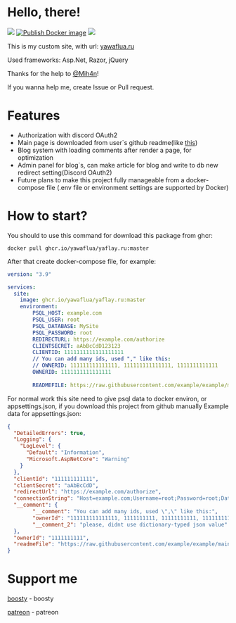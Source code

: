 # Hello, there!
[![](https://img.shields.io/website?url=https%3A%2F%2Fyawaflua.ru)](https://yawaflua.ru)
[![Publish Docker image](https://github.com/yawaflua/yaflay.ru/actions/workflows/docker-image.yml/badge.svg)](https://github.com/yawaflua/yaflay.ru/actions/workflows/docker-image.yml)
![](https://img.shields.io/github/license/yawaflua/yaflay.ru)

This is my custom site, with url: [yawaflua.ru](https://yawaflua.ru/)

Used frameworks: Asp.Net, Razor, jQuery

Thanks for the help to [@Mih4n](https://github.com/Mih4n)!

If you wanna help me, create Issue or Pull request.

# Features
- Authorization with discord OAuth2
- Main page is downloaded from user`s github readme(like [this](https://github.com/yawaflua/yawaflua))
- Blog system with loading comments after render a page, for optimization
- Admin panel for blog`s, can make article for blog and write to db new redirect setting(Discord OAuth2)
- Future plans to make this project fully manageable from a docker-compose file (.env file or environment settings are supported by Docker)

# How to start?
You should to use this command for download this package from ghcr:
```cli
docker pull ghcr.io/yawaflua/yaflay.ru:master
```
After that create docker-compose file, for example:
```yml
version: "3.9"

services: 
  site:
    image: ghcr.io/yawaflua/yaflay.ru:master
    environment:
        PSQL_HOST: example.com
        PSQL_USER: root
        PSQL_DATABASE: MySite
        PSQL_PASSWORD: root
        REDIRECTURL: https://example.com/authorize
        CLIENTSECRET: aAbBcCdD123123
        CLIENTID: 1111111111111111111
        // You can add many ids, used "," like this:
        // OWNERID: 111111111111111, 111111111111111, 1111111111111
        OWNERID: 1111111111111111
        
        READMEFILE: https://raw.githubusercontent.com/example/example/main/README.md
```
For normal work this site need to give psql data to docker environ, or appsettings.json, if you download this project from github manually
Example data for appsettings.json:
```json
{
  "DetailedErrors": true,
  "Logging": {
    "LogLevel": {
      "Default": "Information",
      "Microsoft.AspNetCore": "Warning"
    }
  },
  "clientId": "111111111111",
  "clientSecret": "aAbBcCdD",
  "redirectUrl": "https://example.com/authorize",
  "connectionString": "Host=example.com;Username=root;Password=root;Database=MySite;",
  "__comment": {
        "__comment": "You can add many ids, used \",\" like this:",
        "ownerId": "111111111111111, 1111111111, 11111111111, 1111111111111",
        "__comment_2": "please, didnt use dictionary-typed json value"
  },
  "ownerId": "1111111111",
  "readmeFile": "https://raw.githubusercontent.com/example/example/main/README.md"
}
```
# Support me
[boosty](https://yawaflua.ru/boosty) - boosty

[patreon](https://yawaflua.ru/patreon) - patreon
